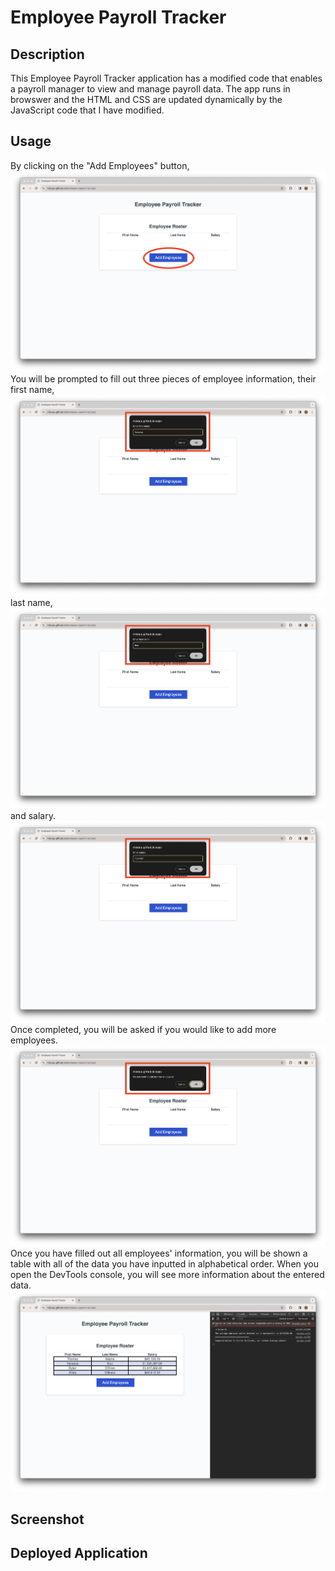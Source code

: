 # Employee Payroll Tracker

## Description

This Employee Payroll Tracker application has a modified code that enables a payroll manager to view and manage payroll data. The app runs in browswer and the HTML and CSS are updated dynamically by the JavaScript code that I have modified.

## Usage

By clicking on the "Add Employees" button,
![Screenshot of main screen when page opens and red circle around "Add Employee" button](./images/main-screen.png)
You will be prompted to fill out three pieces of employee information, their first name,
![Screenshot of first name prompt](./images/first-name.png)
last name,
![Screenshot of last name prompt](./images/last-name.png)
and salary.
![Screenshot of salary prompt](./images/salary.png) 
Once completed, you will be asked if you would like to add more employees.
![Screenshot of "Do you want to add another employee" prompt](./images/add-more.png)
Once you have filled out all employees' information, you will be shown a table with all of the data you have inputted in alphabetical order. When you open the DevTools console, you will see more information about the entered data.
![Screenshot of final page with table and DevTools console](./images/final-main.png)

## Screenshot



## Deployed Application

